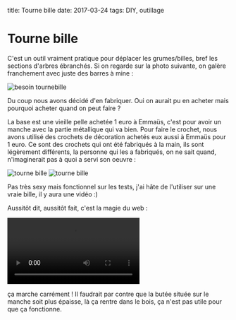 title: Tourne bille
date: 2017-03-24
tags: DIY, outillage

# Tourne bille

C'est un outil vraiment pratique pour déplacer les grumes/billes, bref les sections d'arbres ébranchés. Si on regarde sur la photo suivante, on galère franchement avec juste des barres à mine :

<img src="images/divers/besoin_tournebille.JPG" alt="besoin tournebille"/>

Du coup nous avons décidé d'en fabriquer. Oui on aurait pu en acheter mais pourquoi acheter quand on peut faire ?

La base est une vieille pelle achetée 1 euro à Emmaüs, c'est pour avoir un manche avec la partie métallique qui va bien. Pour faire le crochet, nous avons utilisé des crochets de décoration achetés eux aussi à Emmaüs pour 1 euro. Ce sont des crochets qui ont été fabriqués à la main, ils sont légèrement différents, la personne qui les a fabriqués, on ne sait quand, n'imaginerait pas à quoi a servi son oeuvre :

<img src="images/divers/tourne_bille1.JPG" alt="tourne bille"/>
<img src="images/divers/tourne_bille2.JPG" alt="tourne bille"/>

Pas très sexy mais fonctionnel sur les tests, j'ai hâte de l'utiliser sur une vraie bille, il y aura une vidéo :)

Aussitôt dit, aussitôt fait, c'est la magie du web :

<video src="images/foret/tourne_bille_action.mp4" controls></video>

ça marche carrément ! Il faudrait par contre que la butée située sur le manche soit plus épaisse, là ça rentre dans le bois, ça n'est pas utile pour que ça fonctionne.
